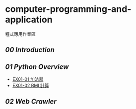 # computer-programming-and-application
程式應用作業區
## *00 Introduction*

## *01 Python Overview*

- [EX01-01 加法器](https://colab.research.google.com/drive/1NPDGSGRzPJVI5BGxKC7CXAOqtqe6B-l_?usp=sharing)
- [EX01-02 BMI 計算](https://colab.research.google.com/drive/1vlFNJ_c7cCFWBosHSEWMktA9AqhMv6z3)

## *02 Web Crawler*
